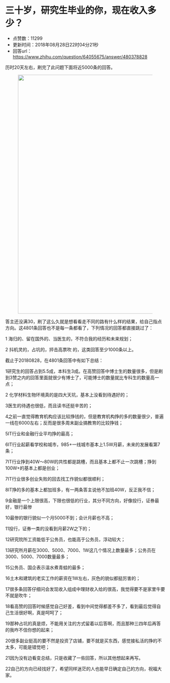 # 三十岁，研究生毕业的你，现在收入多少？
- 点赞数：11299
- 更新时间：2018年08月28日22时04分21秒
- 回答url：https://www.zhihu.com/question/64055675/answer/480378828
<body>
 <p data-pid="WuqorAtP">历时20天左右，刷完了此问题下面将近5000条的回答。</p>
 <figure data-size="normal">
  <img src="https://pic1.zhimg.com/50/v2-b932bfb6b4078376ac4ebcb5b2d5518e_720w.jpg?source=1940ef5c" data-rawwidth="750" data-rawheight="1334" data-size="normal" data-original-token="v2-29ed43cc43d103f9dee46f16af77d4c6" data-default-watermark-src="https://picx.zhimg.com/50/v2-b932bfb6b4078376ac4ebcb5b2d5518e_720w.jpg?source=1940ef5c" class="origin_image zh-lightbox-thumb" width="750" data-original="https://picx.zhimg.com/v2-b932bfb6b4078376ac4ebcb5b2d5518e_r.jpg?source=1940ef5c">
 </figure>
 <p data-pid="yYs5wiYm">答主还没满30，刷了这么久就是想看看走不同的路有什么样的结果，给自己指点方向。这4801条回答也不是每一条都看了，下列情况的回答都直接跳过了：</p>
 <p data-pid="nhFrm5Mz">1 海归的、留在国外的、当医生的，不符合我的经历和未来规划；</p>
 <p data-pid="yj6tKO49">2 抖机灵的，占坑的，抨击高票吹 的，这类回答至少1000条以上。</p>
 <p data-pid="buESfmdE">截止于20180828，在4801条回答中有如下总结：</p>
 <p data-pid="dDohHtu_">1研究生的回答占到5.5成，本科生3成。在高赞回答中博士生的数量很多，但是刷到3赞之内的回答里面就很少有博士了，可能博士的数量就比专科生的数量高一点；</p>
 <p data-pid="rXqBHydW">2 化学材料生物环境真的是四大天坑，基本上没看到待遇好的；</p>
 <p data-pid="BD_AxZ4u">3医生的待遇也很低，而且读书还挺辛苦的；</p>
 <p data-pid="k88rdSCe">4之前一直觉得教育机构应该比较挣钱的，但是教育机构挣的多的数量很少，普遍一线在6000左右；反而是很多周末副业搞教育的比较挣钱；</p>
 <p data-pid="gQcc5TgF">5IT行业和金融行业平均挣的最高；</p>
 <p data-pid="Gl92ISAL">6IT行业起薪看学校和城市，985+一线城市基本上1.5W月薪，未来的发展看第7条；</p>
 <p data-pid="zULKF42V">7IT行业挣到40W～80W的共性都是跳槽，而且基本上都不止一次跳槽；挣到100W+的基本上都是创业；</p>
 <p data-pid="IGYPPd6e">7IT行业很多创业失败的回去找工作貌似都很顺利；</p>
 <p data-pid="5u2AIQ6I">8IT挣的多的基本上都加班多，有一两条答主说他不加班40W，反正我不信；</p>
 <p data-pid="4CshbBgu">9金融是一个上限很高，下限也很低的行业，其分不同方向，好像投行，证券最好，银行最惨</p>
 <p data-pid="eeUEdVi6">10最惨的银行貌似一个月5000不到；会计月薪也不高；</p>
 <p data-pid="FrqJbBAw">11投行，证券一类的没看到月薪2W之下的；</p>
 <p data-pid="0-vBCcDx">12研究院所工资能低于公务员，也能高于公务员，浮动较大；</p>
 <p data-pid="hioEAXpP">13研究所月薪在3000、5000、7000、1W这几个情况上数量最多；公务员在3000、5000、7000数量最多；</p>
 <p data-pid="ZrdujkKr">15公务员、国企表示温水煮青蛙的最多；</p>
 <p data-pid="H0H0n5vL">16土木和建筑的老实工作的薪资在1W左右，灰色的貌似都挺厉害的；</p>
 <p data-pid="p2LAgHV1">17很多条回答仔细问会发现收入组成中理财收入给的很高，我觉得要不是家里牛要不就是吹牛；</p>
 <p data-pid="7OwNF4_A">18看高赞的回答时候感觉自己好差，看到中间觉得都差不多了，看到最后觉得自己生活很好啊，真是呵呵了；</p>
 <p data-pid="K7sFW70e">19那种占坑的真是烦，不能用关注的方式留着以后答啊，而且那种三四年后再答的我咋不信你想的起来；</p>
 <p data-pid="wbrFVvlw">20很多副业挺高的要不然是投资了店铺，要不就是买东西，感觉接私活的挣的不太多，可能是错觉吧；</p>
 <p data-pid="cFs_RlKX">21因为没有边看变总结，只是收藏了一些回答，所以其他想起来再写。</p>
 <p data-pid="OGPggAOF">22自己的方向已经找好了，希望同样迷茫的人也能早日确定自己的方向，祝福大家。</p>
 <p></p>
</body>